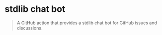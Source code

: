 # stdlib chat bot

> A GitHub action that provides a stdlib chat bot for GitHub issues and discussions.